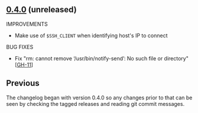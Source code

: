 ## [0.4.0](https://github.com/fgrehm/vagrant-notify/compare/v0.3.0...master) (unreleased)

IMPROVEMENTS

  - Make use of `$SSH_CLIENT` when identifying host's IP to connect

BUG FIXES

  - Fix "rm: cannot remove ‘/usr/bin/notify-send’: No such file or directory" [[GH-11]]

## Previous

The changelog began with version 0.4.0 so any changes prior to that
can be seen by checking the tagged releases and reading git commit
messages.


[GH-11]:https://github.com/fgrehm/vagrant-notify/issues/11
